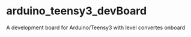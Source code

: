 arduino_teensy3_devBoard
========================

A development board for Arduino/Teensy3 with level convertes onboard
